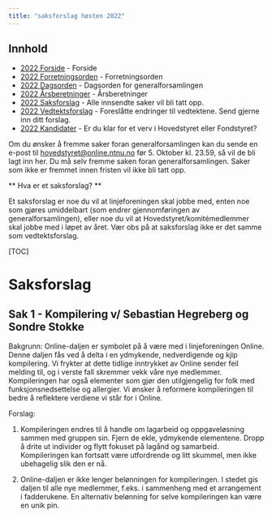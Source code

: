 ```yaml
---
title: "saksforslag høsten 2022"
---
```


## Innhold  
* [2022 Forside](/wiki/online/generalforsamlingen/genfors2022h)   - Forside
* [2022 Forretningsorden](/wiki/online/generalforsamlingen/genfors2022h/forretningsorden) - Forretningsorden
* [2022 Dagsorden](/wiki/online/generalforsamlingen/genfors2022h/dagsorden) - Dagsorden for generalforsamlingen
* [2022 Årsberetninger](/wiki/online/generalforsamlingen/genfors2022h/aarsberetninger) - Årsberetninger
* [2022 Saksforslag](/wiki/online/generalforsamlingen/genfors2022h/saksforslag) - Alle innsendte saker vil bli tatt opp.
* [2022 Vedtektsforslag](/wiki/online/generalforsamlingen/genfors2022h/vedtekstforslag) - Foreslåtte endringer til vedtektene. Send gjerne inn ditt forslag.
* [2022 Kandidater](/wiki/online/generalforsamlingen/genfors2022h/valg) - Er du klar for et verv i Hovedstyret eller Fondstyret? 

Om du ønsker å fremme saker foran generalforsamlingen kan du sende en e-post til hovedstyret@online.ntnu.no før 5. Oktober kl. 23.59, så vil de bli lagt inn her. Du må selv fremme saken foran generalforsamlingen. Saker som ikke er fremmet innen fristen vil ikke bli tatt opp. 

** Hva er et saksforslag? **

Et saksforslag er noe du vil at linjeforeningen skal jobbe med, enten noe som gjøres umiddelbart (som endrer gjennomføringen av generalforsamlingen), eller noe du vil at Hovedstyret/komitémedlemmer skal jobbe med i løpet av året. Vær obs på at saksforslag ikke er det samme som vedtektsforslag.

[TOC]

# Saksforslag 

## Sak 1 - Kompilering v/ Sebastian Hegreberg og Sondre Stokke

Bakgrunn: Online-daljen er symbolet på å være med i linjeforeningen Online. Denne daljen fås ved å delta i en ydmykende, nedverdigende og kjip kompilering. Vi frykter at dette tidlige inntrykket av Online sender feil melding til, og i verste fall skremmer vekk våre nye medlemmer. Kompileringen har også elementer som gjør den utilgjengelig for folk med funksjonsnedsettelse og allergier. Vi ønsker å reformere kompileringen til bedre å reflektere verdiene vi står for i Online.

Forslag:  
1. Kompileringen endres til å handle om lagarbeid og oppgaveløsning sammen med gruppen sin. Fjern de ekle, ydmykende elementene. Dropp å drite ut individer og flytt fokuset på lagånd og samarbeid. Kompileringen kan fortsatt være utfordrende og litt skummel, men ikke ubehagelig slik den er nå.  

2. Online-daljen er ikke lenger belønningen for kompileringen. I stedet gis daljen til alle nye medlemmer, f.eks. i sammenheng med et arrangement i fadderukene. En alternativ belønning for selve kompileringen kan være en unik pin.